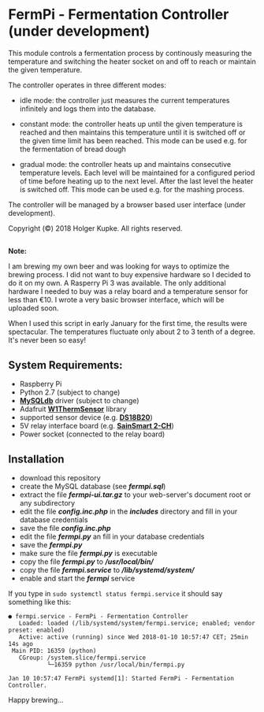 # FermPi  - Fermentation Controller (under development)

This module controls a fermentation process by continously
measuring the temperature and switching the heater socket
on and off to reach or maintain the given temperature.

The controller operates in three different modes:

  - idle mode: the controller just measures the
    current temperatures infinitely and logs them into
    the database.

  - constant mode: the controller heats up until the
    given temperature is reached and then maintains this
    temperature until it is switched off or the given
    time limit has been reached. This mode can be used
    e.g. for the fermentation of bread dough

  - gradual mode: the controller heats up and maintains
    consecutive temperature levels. Each level will be
    maintained for a configured period of time before
    heating up to the next level. After the last level
    the heater is switched off. This mode can be used
    e.g. for the mashing process.

The controller will be managed by a browser based
user interface (under development).

Copyright (©) 2018 Holger Kupke. All rights reserved.

##
**Note:**

I am brewing my own beer and was looking for ways to optimize the brewing process. I did not want to buy expensive hardware so I decided to do it on my own. A Rasperry Pi 3 was available. The only additional hardware I needed to buy was a relay board and a temperature sensor for less than €10. I wrote a very basic browser interface, which will be uploaded soon.

When I used this script in early January for the first time, the results were spectacular. The temperatures fluctuate only about 2 to 3 tenth of a degree. It's never been so easy!

## System Requirements:
 * Raspberry Pi
 * Python 2.7 (subject to change)
 * **[MySQLdb](https://sourceforge.net/projects/mysql-python/)** driver (subject to change)
 * Adafruit **[W1ThermSensor](https://github.com/timofurrer/w1thermsensor)** library
 * supported sensor device (e.g. **[DS18B20](https://www.ebay.de/itm/DS18B20-Waterproof-Digital-Sensor-Thermal-Probe-Temperature-Thermometer-Arduino-/111431573979)**)
 * 5V relay interface board (e.g. **[SainSmart 2-CH](https://www.ebay.de/i/221441539498?chn=ps)**)
 * Power socket (connected to the relay board)
 
 ## Installation
  * download this repository
  * create the MySQL database (see ***fermpi.sql***)
  * extract the file ***fermpi-ui.tar.gz*** to your web-server's document root or any subdirectory 
  * edit the file ***config.inc.php*** in the ***includes*** directory and fill in your database credentials
  * save the file ***config.inc.php***
  * edit the file ***fermpi.py*** an fill in your database credentials
  * save the ***fermpi.py***
  * make sure the file ***fermpi.py*** is executable
  * copy the file ***fermpi.py*** to ***/usr/local/bin/***
  * copy the file ***fermpi.service*** to ***/lib/systemd/system/***
  * enable and start the ***fermpi*** service 

If you type in ```sudo systemctl status fermpi.service``` it should say something like this:
```
● fermpi.service - FermPi - Fermentation Controller
   Loaded: loaded (/lib/systemd/system/fermpi.service; enabled; vendor preset: enabled)
   Active: active (running) since Wed 2018-01-10 10:57:47 CET; 25min 14s ago
 Main PID: 16359 (python)
   CGroup: /system.slice/fermpi.service
           └─16359 python /usr/local/bin/fermpi.py

Jan 10 10:57:47 FermPi systemd[1]: Started FermPi - Fermentation Controller.
```

Happy brewing...
